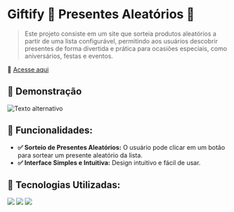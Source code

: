 # Giftify 🎁 Presentes Aleatórios 🎲

> Este projeto consiste em um site que sorteia produtos aleatórios a partir de uma lista configurável, permitindo aos usuários descobrir presentes de forma divertida e prática para ocasiões especiais, como aniversários, festas e eventos.

🔗 [Acesse aqui](https://codebytayne.github.io/Giftify/)

## 🎯 Demonstração 

![Texto alternativo](src/media/banner.gif/)

## 🔁 Funcionalidades:

- **✅ Sorteio de Presentes Aleatórios:** O usuário pode clicar em um botão para sortear um presente aleatório da lista.
- **✅ Interface Simples e Intuitiva:** Design intuitivo e fácil de usar.

## 🚀 Tecnologias Utilizadas:

<img src="https://img.shields.io/badge/JavaScript-F7DF1E?style=for-the-badge&logo=javascript&logoColor=black"/>
<img src="https://img.shields.io/badge/HTML5-E34F26?style=for-the-badge&logo=html5&logoColor=white"/>
<img src="https://img.shields.io/badge/CSS3-1572B6?style=for-the-badge&logo=css3&logoColor=white"/>


    

